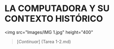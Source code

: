# LA COMPUTADORA Y SU CONTEXTO HISTÓRICO

<img src="Images/IMG 1.jpg" height="400"


> [*Continuar*] (Tarea 1-2.md)
